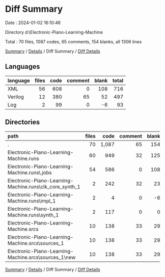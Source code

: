 # Diff Summary

Date : 2024-01-02 16:10:46

Directory d:\\Electronic-Piano-Learning-Machine

Total : 70 files,  1087 codes, 65 comments, 154 blanks, all 1306 lines

[Summary](results.md) / [Details](details.md) / Diff Summary / [Diff Details](diff-details.md)

## Languages
| language | files | code | comment | blank | total |
| :--- | ---: | ---: | ---: | ---: | ---: |
| XML | 56 | 608 | 0 | 108 | 716 |
| Verilog | 12 | 380 | 65 | 52 | 497 |
| Log | 2 | 99 | 0 | -6 | 93 |

## Directories
| path | files | code | comment | blank | total |
| :--- | ---: | ---: | ---: | ---: | ---: |
| . | 70 | 1,087 | 65 | 154 | 1,306 |
| Electronic-Piano-Learning-Machine.runs | 60 | 949 | 32 | 125 | 1,106 |
| Electronic-Piano-Learning-Machine.runs\\.jobs | 54 | 586 | 0 | 108 | 694 |
| Electronic-Piano-Learning-Machine.runs\\clk_core_synth_1 | 2 | 242 | 32 | 23 | 297 |
| Electronic-Piano-Learning-Machine.runs\\impl_1 | 2 | 4 | 0 | -6 | -2 |
| Electronic-Piano-Learning-Machine.runs\\synth_1 | 2 | 117 | 0 | 0 | 117 |
| Electronic-Piano-Learning-Machine.srcs | 10 | 138 | 33 | 29 | 200 |
| Electronic-Piano-Learning-Machine.srcs\\sources_1 | 10 | 138 | 33 | 29 | 200 |
| Electronic-Piano-Learning-Machine.srcs\\sources_1\\new | 10 | 138 | 33 | 29 | 200 |

[Summary](results.md) / [Details](details.md) / Diff Summary / [Diff Details](diff-details.md)